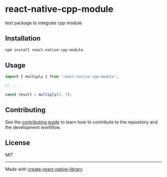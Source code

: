 # react-native-cpp-module

test package to integrate cpp module

## Installation

```sh
npm install react-native-cpp-module
```

## Usage


```js
import { multiply } from 'react-native-cpp-module';

// ...

const result = multiply(3, 7);
```

## Contributing

See the [contributing guide](CONTRIBUTING.md) to learn how to contribute to the repository and the development workflow.

## License

MIT

---

Made with [create-react-native-library](https://github.com/callstack/react-native-builder-bob)
